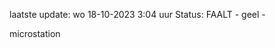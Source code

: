 laatste update: 
wo 18-10-2023  3:04   uur 
Status: FAALT - geel - 
<div class="service Y">microstation</div>